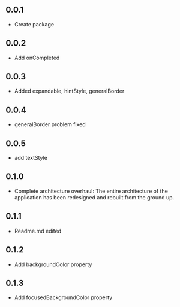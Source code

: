 ## 0.0.1

* Create package

## 0.0.2

* Add onCompleted

## 0.0.3

* Added expandable, hintStyle, generalBorder

## 0.0.4

* generalBorder problem fixed

## 0.0.5

* add textStyle

## 0.1.0

* Complete architecture overhaul: The entire architecture of the application has been redesigned and rebuilt from the ground up.

## 0.1.1

* Readme.md edited

## 0.1.2

* Add backgroundColor property

## 0.1.3

* Add focusedBackgroundColor property